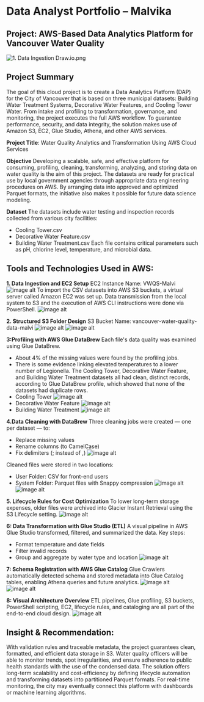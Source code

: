 # Data Analyst Portfolio – Malvika

## Project: AWS-Based Data Analytics Platform for Vancouver Water Quality
![1. Data Ingestion Draw.io.png]([image_url](https://github.com/Malvika3000/data-analyst-malvika/blob/a814eaec6931d916ec6651b07f37d3c556dc093e/1.%20Data%20Ingestion%20Draw.io.png))
## Project Summary 
  The goal of this cloud project is to create a Data Analytics Platform (DAP) for the City of Vancouver that is based on three municipal datasets: Building Water Treatment Systems, Decorative Water Features, and Cooling Tower Water.  From intake and profiling to transformation, governance, and monitoring, the project executes the full AWS workflow.  To guarantee performance, security, and data integrity, the solution makes use of Amazon S3, EC2, Glue Studio, Athena, and other AWS services.

**Project Title**: Water Quality Analytics and Transformation Using AWS Cloud Services

**Objective**
Developing a scalable, safe, and effective platform for consuming, profiling, cleaning, transforming, analyzing, and storing data on water quality is the aim of this project.  The datasets are ready for practical use by local government agencies through appropriate data engineering procedures on AWS.  By arranging data into approved and optimized Parquet formats, the initiative also makes it possible for future data science modeling.

**Dataset**
The datasets include water testing and inspection records collected from various city facilities:
- Cooling Tower.csv
- Decorative Water Feature.csv
- Building Water Treatment.csv
Each file contains critical parameters such as pH, chlorine level, temperature, and microbial data.

## Tools and Technologies Used in AWS:
**1. Data Ingestion and EC2 Setup**
EC2 Instance Name: VWQS-Malvi
  ![image alt](https://github.com/Malvika3000/data-analyst-malvika/blob/fae437321d55f217c36db312be16b3ad9b627039/3.EC2.png)
To import the CSV datasets into AWS S3 buckets, a virtual server called Amazon EC2 was set up.  Data transmission from the local system to S3 and the execution of AWS CLI instructions were done via PowerShell.
![image alt](https://github.com/Malvika3000/data-analyst-malvika/blob/2f664b42d6f80b148aea9582483ae9d4c82e4887/4.%20Power%20Shell.png)

**2. Structured S3 Folder Design**
S3 Bucket Name: vancouver-water-quality-data-malvi
![image alt](https://github.com/Malvika3000/data-analyst-malvika/blob/2f664b42d6f80b148aea9582483ae9d4c82e4887/2.%20S3%20ss.png)
![image alt](https://github.com/Malvika3000/data-analyst-malvika/blob/2f664b42d6f80b148aea9582483ae9d4c82e4887/17.%20copy%20and%20paste.png)

**3:Profiling with AWS Glue DataBrew**
Each file's data quality was examined using Glue DataBrew.  
- About 4% of the missing values were found by the profiling jobs.
- There is some evidence linking elevated temperatures to a lower number of Legionella.
The Cooling Tower, Decorative Water Feature, and Building Water Treatment datasets all had clean, distinct records, according to Glue DataBrew profile, which showed that none of the datasets had duplicate rows.
- Cooling Tower
  ![image alt](https://github.com/Malvika3000/data-analyst-malvika/blob/2f664b42d6f80b148aea9582483ae9d4c82e4887/6.%20Data%20profiling.png)
- Decorative Water Feature
  ![image alt](https://github.com/Malvika3000/data-analyst-malvika/blob/2f664b42d6f80b148aea9582483ae9d4c82e4887/7.%20Data%20profiling%20dwf.png)
- Building Water Treatment
  ![image alt](https://github.com/Malvika3000/data-analyst-malvika/blob/2f664b42d6f80b148aea9582483ae9d4c82e4887/8.%20data%20profiling%20bwt.png)

**4.Data Cleaning with DataBrew**
Three cleaning jobs were created — one per dataset — to:
- Replace missing values
- Rename columns (to CamelCase)
- Fix delimiters (; instead of ,)
![image alt](https://github.com/Malvika3000/data-analyst-malvika/blob/2f664b42d6f80b148aea9582483ae9d4c82e4887/9.%20Data%20cleaning%20run%20jobs.png)

Cleaned files were stored in two locations:
- User Folder: CSV for front-end users
- System Folder: Parquet files with Snappy compression
![image alt](https://github.com/Malvika3000/data-analyst-malvika/blob/2f664b42d6f80b148aea9582483ae9d4c82e4887/14.%20report%20ss.png)
![image alt](https://github.com/Malvika3000/data-analyst-malvika/blob/2f664b42d6f80b148aea9582483ae9d4c82e4887/15.%20user%20reprot.png)

**5. Lifecycle Rules for Cost Optimization**
To lower long-term storage expenses, older files were archived into Glacier Instant Retrieval using the S3 Lifecycle setting.
![image alt](https://github.com/Malvika3000/data-analyst-malvika/blob/2f664b42d6f80b148aea9582483ae9d4c82e4887/10.%20S3%20lifecycle%20rules.png)

**6: Data Transformation with Glue Studio (ETL)**
A visual pipeline in AWS Glue Studio transformed, filtered, and summarized the data. Key steps:
- Format temperature and date fields
- Filter invalid records
- Group and aggregate by water type and location
![image alt](https://github.com/Malvika3000/data-analyst-malvika/blob/2f664b42d6f80b148aea9582483ae9d4c82e4887/13.%20visual%20pipeline%20ss.png)

**7: Schema Registration with AWS Glue Catalog**
Glue Crawlers automatically detected schema and stored metadata into Glue Catalog tables, enabling Athena queries and future analytics.
![image alt](https://github.com/Malvika3000/data-analyst-malvika/blob/2f664b42d6f80b148aea9582483ae9d4c82e4887/12.%20crawler.png)
![image alt](https://github.com/Malvika3000/data-analyst-malvika/blob/2f664b42d6f80b148aea9582483ae9d4c82e4887/16.%20table%20ss.png)

**8: Visual Architecture Overview**
ETL pipelines, Glue profiling, S3 buckets, PowerShell scripting, EC2, lifecycle rules, and cataloging are all part of the end-to-end cloud design.
![image alt](https://github.com/Malvika3000/data-analyst-malvika/blob/2f664b42d6f80b148aea9582483ae9d4c82e4887/11.%20draw.io.png)

## Insight & Recommendation:
  With validation rules and traceable metadata, the project guarantees clean, formatted, and efficient data storage in S3.  Water quality officers will be able to monitor trends, spot irregularities, and ensure adherence to public health standards with the use of the condensed data.
  The solution offers long-term scalability and cost-efficiency by defining lifecycle automation and transforming datasets into partitioned Parquet formats.  For real-time monitoring, the city may eventually connect this platform with dashboards or machine learning algorithms.









